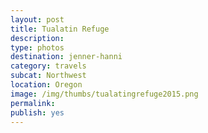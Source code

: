 ```yaml
---
layout: post
title: Tualatin Refuge  
description: 
type: photos
destination: jenner-hanni
category: travels
subcat: Northwest
location: Oregon 
image: /img/thumbs/tualatingrefuge2015.png
permalink: 
publish: yes
---
```


<p><a href="https://jenner.smugmug.com/North-America/2015-Tualatin-Refuge/i-ND7bd5t/0/M/IMG_2749-M.png">
<img src="https://jenner.smugmug.com/North-America/2015-Tualatin-Refuge/i-ND7bd5t/0/M/IMG_2749-M.png" alt=""></a></p>

<p><a href="https://jenner.smugmug.com/North-America/2015-Tualatin-Refuge/i-rnwc8N4/0/M/IMG_2754-M.png">
<img src="https://jenner.smugmug.com/North-America/2015-Tualatin-Refuge/i-rnwc8N4/0/M/IMG_2754-M.png" alt=""></a></p>

<p><a href="https://jenner.smugmug.com/North-America/2015-Tualatin-Refuge/i-HC4hxQb/0/M/IMG_2755-M.png">
<img src="https://jenner.smugmug.com/North-America/2015-Tualatin-Refuge/i-HC4hxQb/0/M/IMG_2755-M.png" alt=""></a></p>

<p><a href="https://jenner.smugmug.com/North-America/2015-Tualatin-Refuge/i-wwzQbx4/0/M/IMG_2852-M.png">
<img src="https://jenner.smugmug.com/North-America/2015-Tualatin-Refuge/i-wwzQbx4/0/M/IMG_2852-M.png" alt=""></a></p>

<p><a href="https://jenner.smugmug.com/North-America/2015-Tualatin-Refuge/i-zNZCV69/0/M/IMG_2853-M.png">
<img src="https://jenner.smugmug.com/North-America/2015-Tualatin-Refuge/i-zNZCV69/0/M/IMG_2853-M.png" alt=""></a></p>

<p><a href="https://jenner.smugmug.com/North-America/2015-Tualatin-Refuge/i-QX3Ns2j/0/M/IMG_2861-M.png">
<img src="https://jenner.smugmug.com/North-America/2015-Tualatin-Refuge/i-QX3Ns2j/0/M/IMG_2861-M.png" alt=""></a></p>

<p><a href="https://jenner.smugmug.com/North-America/2015-Tualatin-Refuge/i-wDW4jcG/0/M/IMG_2855-M.png">
<img src="https://jenner.smugmug.com/North-America/2015-Tualatin-Refuge/i-wDW4jcG/0/M/IMG_2855-M.png" alt=""></a></p>

<p><a href="https://jenner.smugmug.com/North-America/2015-Tualatin-Refuge/i-2SSsF7S/0/M/IMG_2883-M.png">
<img src="https://jenner.smugmug.com/North-America/2015-Tualatin-Refuge/i-2SSsF7S/0/M/IMG_2883-M.png" alt=""></a></p>

<p><a href="https://jenner.smugmug.com/North-America/2015-Tualatin-Refuge/i-hnwfv68/0/M/IMG_2884-M.png">
<img src="https://jenner.smugmug.com/North-America/2015-Tualatin-Refuge/i-hnwfv68/0/M/IMG_2884-M.png" alt=""></a></p>



